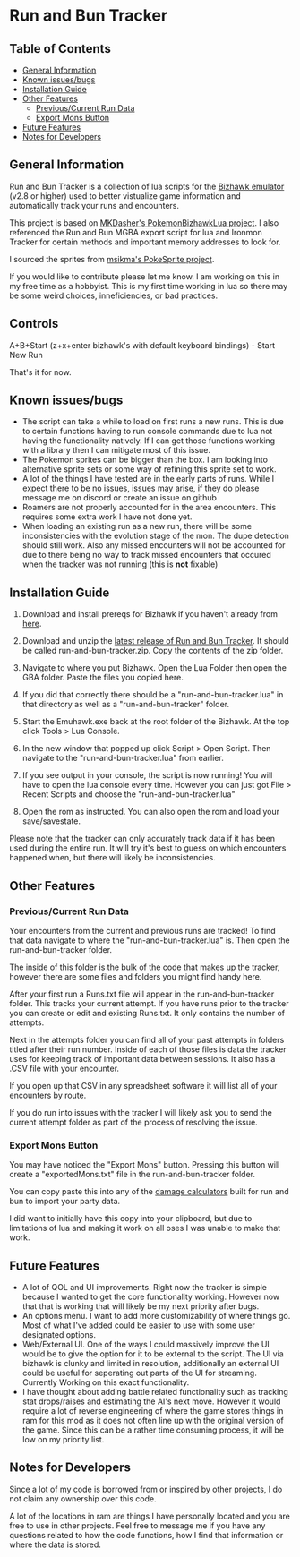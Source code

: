 # Run and Bun Tracker

## Table of Contents
- [General Information](#general-information)
- [Known issues/bugs](#known-issuesbugs)
- [Installation Guide](#installation-guide)
- [Other Features](#other-features)
    * [Previous/Current Run Data](#previouscurrent-run-data)
    * [Export Mons Button](#export-mons-button)
- [Future Features](#future-features)
- [Notes for Developers](#notes-for-developers)
## General Information

Run and Bun Tracker is a collection of lua scripts for the [Bizhawk emulator](https://tasvideos.org/BizHawk/ReleaseHistory) (v2.8 or higher) used to better vistualize game information and automatically track your runs and encounters.

This project is based on [MKDasher's PokemonBizhawkLua project](https://github.com/mkdasher/PokemonBizhawkLua). I also referenced the Run and Bun MGBA export script for lua and Ironmon Tracker for certain methods and important memory addresses to look for.

I sourced the sprites from [msikma's PokeSprite project](https://github.com/msikma/pokesprite/tree/master).

If you would like to contribute please let me know. I am working on this in my free time as a hobbyist. This is my first time working in lua so there may be some weird choices, inneficiencies, or bad practices.

## Controls
A+B+Start (z+x+enter bizhawk's with default keyboard bindings) - Start New Run

That's it for now.

## Known issues/bugs

- The script can take a while to load on first runs a new runs. This is due to certain functions having to run console commands due to lua not having the functionality natively. If I can get those functions working with a library then I can mitigate most of this issue.
- The Pokemon sprites can be bigger than the box. I am looking into alternative sprite sets or some way of refining this sprite set to work.
- A lot of the things I have tested are in the early parts of runs. While I expect there to be no issues, issues may arise, if they do please message me on discord or create an issue on github
- Roamers are not properly accounted for in the area encounters. This requires some extra work I have not done yet.
- When loading an existing run as a new run, there will be some inconsistencies with the evolution stage of the mon. The dupe detection should still work. Also any missed encounters will not be accounted for due to there being no way to track missed encounters that occured when the tracker was not running (this is **not** fixable)

## Installation Guide

1. Download and install prereqs for Bizhawk if you haven't already from [here](https://github.com/TASEmulators/BizHawk).

2. Download and unzip the [latest release of Run and Bun Tracker](https://github.com/Yascob99/run-and-bun-tracker/releases). It should be called run-and-bun-tracker.zip. Copy the contents of the zip folder.

3. Navigate to where you put Bizhawk. Open the Lua Folder then open the GBA folder. Paste the files you copied here.

4. If you did that correctly there should be a "run-and-bun-tracker.lua" in that directory as well as a "run-and-bun-tracker" folder.

5. Start the Emuhawk.exe back at the root folder of the Bizhawk. At the top click Tools > Lua Console.

6. In the new window that popped up click Script > Open Script. Then navigate to the "run-and-bun-tracker.lua" from earlier.

7. If you see output in your console, the script is now running! You will have to open the lua console every time. However you can just got File > Recent Scripts and choose the "run-and-bun-tracker.lua"

8. Open the rom as instructed. You can also open the rom and load your save/savestate. 

Please note that the tracker can only accurately track data if it has been used during the entire run. It will try it's best to guess on which encounters happened when, but there will likely be inconsistencies.

## Other Features

### Previous/Current Run Data
Your encounters from the current and previous runs are tracked! To find that data navigate to where the "run-and-bun-tracker.lua" is. Then open the run-and-bun-tracker folder.

The inside of this folder is the bulk of the code that makes up the tracker, however there are some files and folders you might find handy here.

After your first run a Runs.txt file will appear in the run-and-bun-tracker folder. This tracks your current attempt. If you have runs prior to the tracker you can create or edit and existing Runs.txt. It only contains the number of attempts.

Next in the attempts folder you can find all of your past attempts in folders titled after their run number. Inside of each of those files is data the tracker uses for keeping track of important data between sessions. It also has a .CSV file with your encounter. 

If you open up that CSV in any spreadsheet software it will list all of your encounters by route.

If you do run into issues with the tracker I will likely ask you to send the current attempt folder as part of the process of resolving the issue.

### Export Mons Button
You may have noticed the "Export Mons" button. Pressing this button will create a "exportedMons.txt" file in the
run-and-bun-tracker folder.

You can copy paste this into any of the [damage calculators](https://dekzeh.github.io/calc/) built for run and bun to import your party data.

I did want to initially have this copy into your clipboard, but due to limitations of lua and making it work on all oses I was unable to make that work.

## Future Features
- A lot of QOL and UI improvements. Right now the tracker is simple because I wanted to get the core functionality working. However now that that is working that will likely be my next priority after bugs.
- An options menu. I want to add more customizability of where things go. Most of what I've added could be easier to use with some user designated options.
- Web/External UI. One of the ways I could massively improve the UI would be to give the option for it to be external to the script. The UI via bizhawk is clunky and limited in resolution, additionally an external UI could be useful for seperating out parts of the UI for streaming. Currently Working on this exact functionality.
- I have thought about adding battle related functionality such as tracking stat drops/raises and estimating the AI's next move. However it would require a lot of reverse engineering of where the game stores things in ram for this mod as it does not often line up with the original version of the game. Since this can be a rather time consuming process, it will be low on my priority list.

## Notes for Developers
Since a lot of my code is borrowed from or inspired by other projects, I do not claim any ownership over this code.

A lot of the locations in ram are things I have personally located and you are free to use in other projects. Feel free to message me if you have any questions related to how the code functions, how I find that information or where the data is stored.
